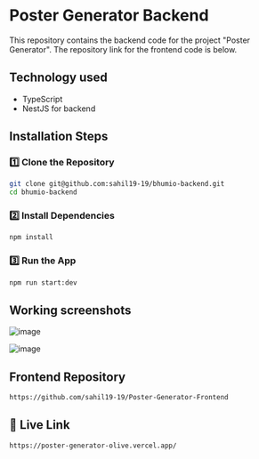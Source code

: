 # Poster Generator Backend

This repository contains the backend code for the project "Poster Generator". The repository link for the frontend code is below.

##  Technology used
-  TypeScript
-  NestJS for backend

##  Installation Steps
### **1️⃣ Clone the Repository**

```bash
git clone git@github.com:sahil19-19/bhumio-backend.git
cd bhumio-backend
```

### **2️⃣ Install Dependencies**

```bash
npm install
```

### **3️⃣ Run the App**

```bash
npm run start:dev
```

##  Working screenshots

![image](https://github.com/user-attachments/assets/f4f87038-979c-419f-aa68-b47cb2306fac)

![image](https://github.com/user-attachments/assets/c07e45dd-79d4-4e08-9e6b-8840ad4097ef)


##  Frontend Repository

```bash
https://github.com/sahil19-19/Poster-Generator-Frontend
```

## 📌 **Live Link**

```
https://poster-generator-olive.vercel.app/
```


